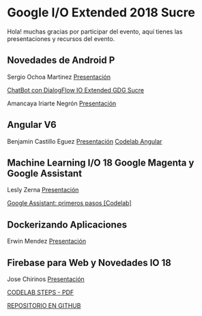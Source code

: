 # Google I/O Extended 2018 Sucre

Hola! muchas gracias por participar del evento, aquí tienes las presentaciones y recursos del evento.

## Novedades  de Android P
Sergio Ochoa Martinez [Presentación](https://docs.google.com/presentation/d/1bX9LgVMGiYu4jGuxLp9XkYOvdPuGZ8nATeNnrgeFNWw/edit?usp=sharing)

[ChatBot con DialogFlow IO Extended GDG Sucre](https://docs.google.com/presentation/d/1tEaBHy_SmtRdNPHwN39DY8Wygf73Wlwoj5BTMppUX2Q/edit?usp=sharing)

Amancaya Iriarte Negrón [Presentación](https://docs.google.com/presentation/d/1MslllVmgWA7SS0jNNOgVcp6xTiDLaLyfDxSsDvnfxSA/edit#slide=id.gc6f90357f_0_0)

## Angular V6
Benjamin Castillo Eguez [Presentación](https://docs.google.com/presentation/d/1emlhLooMhFixMWJ2hYQQgNIGDh3Uk5RJLr9heFAgz30/edit?usp=sharing)
[Codelab Angular](https://github.com/benjiCastillo/mundiaIO)

## Machine Learning I/O 18 Google Magenta y Google Assistant
Lesly Zerna [Presentación](https://l.facebook.com/l.php?u=https%3A%2F%2Fgoo.gl%2FcSzVrj&h=AT3XgaETso_16x0fxUjYDxt77KJhal68U0XUz5DsHFE5_fg6jHG9xbX-7FLE4VmSKc04wudBFi4oH4rNmbNJAo6He7H_zNC5hgaq1VzOtjnQBJqWHXlq_KTuST1lRw)

[Google Assistant: primeros pasos [Codelab]](https://l.facebook.com/l.php?u=https%3A%2F%2Fgoo.gl%2F1BaCUx&h=AT3XgaETso_16x0fxUjYDxt77KJhal68U0XUz5DsHFE5_fg6jHG9xbX-7FLE4VmSKc04wudBFi4oH4rNmbNJAo6He7H_zNC5hgaq1VzOtjnQBJqWHXlq_KTuST1lRw)

## Dockerizando Aplicaciones
Erwin Mendez [Presentación](https://docs.google.com/presentation/d/1bAD_qIK2w3zIdlhBtDM_Mi_s8uD-eNDLiFGd9fAj9g8/edit#slide=id.p)

## Firebase para Web y Novedades IO 18
Jose Chirinos [Presentación](https://slides.com/josechirinos-1/conquistando-typescript/fullscreen)

[ CODELAB STEPS - PDF ](https://goo.gl/5NcDhG)

[ REPOSITORIO EN GITHUB ](https://github.com/firebase/friendlyeats-web)


